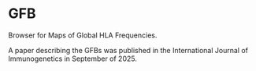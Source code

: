 # GFB
Browser for Maps of Global HLA Frequencies.

A paper describing the GFBs was published in the International Journal of Immunogenetics in September of 2025.


